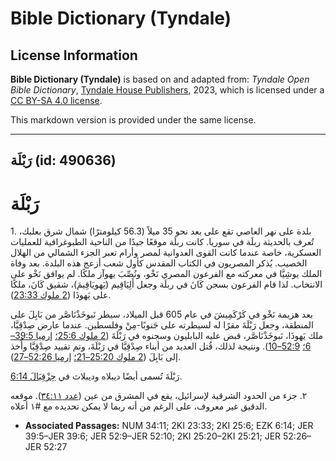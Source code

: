 # Bible Dictionary (Tyndale)

## License Information

**Bible Dictionary (Tyndale)** is based on and adapted from: _Tyndale Open Bible Dictionary_, [Tyndale House Publishers](https://tyndaleopenresources.com/), 2023, which is licensed under a [CC BY-SA 4.0 license](https://creativecommons.org/licenses/by-sa/4.0/legalcode.en).

This markdown version is provided under the same license.



--------------------------------

## رَبْلَة (id: 490636)

رَبْلَة
=======

1\. بلدة على نهر العاصي تقع على بعد نحو 35 ميلاً (56\.3 كيلومترًا) شمال شرق بعلبك، تُعرف بالحديثة ربلَة في سوريا. كانت ربلَة موقعًا جيدًا من الناحية الطبوغرافية للعمليات العسكرية، خاصة عندما كانت القوى العدوانية لمصر وأرام تعبر الجزء الشمالي من الهلال الخصيب. يُذكر المصريون في الكتاب المقدس كأول شعب أزعج هذه البلدة. بعد وفاة الملك يوشِيَّا في معركته مع الفرعون المصري نَخْو، ونُصِّبَ يهوآز ملكًا. لم يوافق نَخْو على الانتخاب. لذا قام الفرعون بسجن كَانَ في ربلَة وجعل أَلِيَاقِيم (يَهويَاقِيمَ)، شقيق كَانَ، ملكًا على يَهوذَا ([2 ملوك 23:33](https://ref.ly/2Kgs23:33)).

بعد هزيمة نَخْو في كَرْكَمِيشَ في عام 605 قبل الميلاد، سيطر نَبوخَذْنَاصَّر من بَابِلَ على المنطقة، وجعل رَبْلَةَ مقرًا له لسيطرته على جَنوبًا\-مِنْ وفلسطين. عندما عارض صِدْقِيَّا، ملك يَهوذَا، نَبوخَذْنَاصَّر، قبض عليه البابليون وسجنوه في رَبْلَةَ ([2 ملوك 25:6؛](https://ref.ly/2Kgs25:6) [إرميا 39:5–6؛](https://ref.ly/Jer39:5-Jer39:6) [52:9–10](https://ref.ly/Jer52:9-Jer52:10)). ونتيجة لذلك، قُتل العديد من أبناء صِدْقِيَّا في رَبْلَةَ، وتم تقييد صِدْقِيَّا وأُخذ إلى بَابِلَ ([2 ملوك 25:20–21؛](https://ref.ly/2Kgs25:20-2Kgs25:21) [إرميا 52:26–27](https://ref.ly/Jer52:26-Jer52:27)).

رَبْلَةَ تُسمى أيضًا ديبلاه وديبلاث في [حِزْقِيَالَ 6:14](https://ref.ly/Ezek6:14).

٢. جزء من الحدود الشرقية لإسرائيل، يقع في المشرق من عين ([عدد ٣٤:١١](https://ref.ly/Num34:11)). موقعه الدقيق غير معروف، على الرغم من أنه ربما لا يمكن تحديده مع \#١ أعلاه.

* **Associated Passages:** NUM 34:11; 2KI 23:33; 2KI 25:6; EZK 6:14; JER 39:5–JER 39:6; JER 52:9–JER 52:10; 2KI 25:20–2KI 25:21; JER 52:26–JER 52:27

